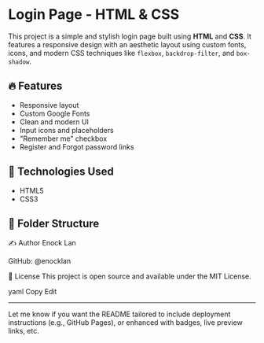 # Login Page - HTML & CSS

This project is a simple and stylish login page built using **HTML** and **CSS**. It features a responsive design with an aesthetic layout using custom fonts, icons, and modern CSS techniques like `flexbox`, `backdrop-filter`, and `box-shadow`.

## 🔥 Features

- Responsive layout
- Custom Google Fonts
- Clean and modern UI
- Input icons and placeholders
- "Remember me" checkbox
- Register and Forgot password links

## 🚀 Technologies Used

- HTML5
- CSS3

## 📁 Folder Structure

✍️ Author
Enock Lan

GitHub: @enocklan

📄 License
This project is open source and available under the MIT License.

yaml
Copy
Edit

---

Let me know if you want the README tailored to include deployment instructions (e.g., GitHub Pages), or enhanced with badges, live preview links, etc.







